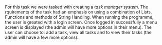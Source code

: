 For this task we were tasked with creating a *task manager system*.
The rquirements of the task had an emphasis on using a combination of Lists, Functions and methods of String Handling. When running the programme, the user is greated with a login screen. Once logged in successfully a menu screen is displayed (the admin will have more options in their menu). The user can choose to: add a task, view all tasks and to view their tasks (the admin will have a few more options). 